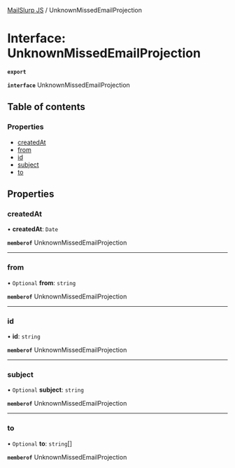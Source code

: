 [MailSlurp JS](../README.md) / UnknownMissedEmailProjection

# Interface: UnknownMissedEmailProjection

**`export`**

**`interface`** UnknownMissedEmailProjection

## Table of contents

### Properties

- [createdAt](UnknownMissedEmailProjection.md#createdat)
- [from](UnknownMissedEmailProjection.md#from)
- [id](UnknownMissedEmailProjection.md#id)
- [subject](UnknownMissedEmailProjection.md#subject)
- [to](UnknownMissedEmailProjection.md#to)

## Properties

### createdAt

• **createdAt**: `Date`

**`memberof`** UnknownMissedEmailProjection

___

### from

• `Optional` **from**: `string`

**`memberof`** UnknownMissedEmailProjection

___

### id

• **id**: `string`

**`memberof`** UnknownMissedEmailProjection

___

### subject

• `Optional` **subject**: `string`

**`memberof`** UnknownMissedEmailProjection

___

### to

• `Optional` **to**: `string`[]

**`memberof`** UnknownMissedEmailProjection
